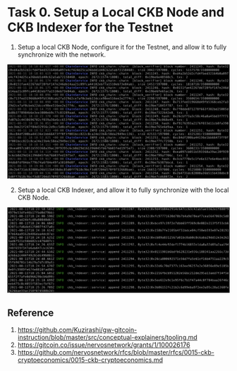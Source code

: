 # Task 0. Setup a Local CKB Node and CKB Indexer for the Testnet

1. Setup a local CKB Node, configure it for the Testnet, and allow it to fully synchronize with the network.

![Local CKB Node](/media/task_0_1.jpg)


2. Setup a local CKB Indexer, and allow it to fully synchronize with the local CKB Node.

![Local CKB Indexer](/media/task_0_2.jpg)


## Reference

1. https://github.com/Kuzirashi/gw-gitcoin-instruction/blob/master/src/conceptual-explainers/tooling.md
2. https://gitcoin.co/issue/nervosnetwork/grants/1/100026176
3. https://github.com/nervosnetwork/rfcs/blob/master/rfcs/0015-ckb-cryptoeconomics/0015-ckb-cryptoeconomics.md
